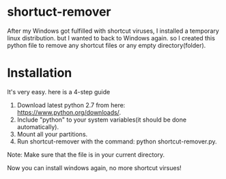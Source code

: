 # shortuct-remover

After my Windows got fulfilled with shortcut viruses, I installed a temporary linux distribution.
but I wanted to back to Windows again. so I created this python file to remove any shortcut files or any empty directory(folder).

# Installation

It's very easy. here is a 4-step guide

1. Download latest python 2.7 from here: https://www.python.org/downloads/.
2. Include "python" to your system variables(it should be done automatically).
3. Mount all your partitions.
4. Run shortcut-remover with the command: python shortcut-remover.py.

Note: Make sure that the file is in your current directory.

Now you can install windows again, no more shortcut virsues!
